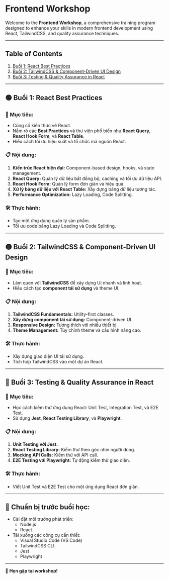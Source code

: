 # Frontend Workshop

Welcome to the **Frontend Workshop**, a comprehensive training program designed to enhance your skills in modern frontend development using React, TailwindCSS, and quality assurance techniques.

---

## Table of Contents

1. [Buổi 1: React Best Practices](#buổi-1-react-best-practices)
2. [Buổi 2: TailwindCSS & Component-Driven UI Design](#buổi-2-tailwindcss--component-driven-ui-design)
3. [Buổi 3: Testing & Quality Assurance in React](#buổi-3-testing--quality-assurance-in-react)

---

## 🟢 Buổi 1: React Best Practices

### 🎯 Mục tiêu:
- Củng cố kiến thức về React.
- Nắm rõ các **Best Practices** và thư viện phổ biến như **React Query**, **React Hook Form**, và **React Table**.
- Hiểu cách tối ưu hiệu suất và tổ chức mã nguồn React.

### 📋 Nội dung:
1. **Kiến trúc React hiện đại:** Component-based design, hooks, và state management.
2. **React Query:** Quản lý dữ liệu bất đồng bộ, caching và tối ưu dữ liệu API.
3. **React Hook Form:** Quản lý form đơn giản và hiệu quả.
4. **Xử lý bảng dữ liệu với React Table:** Xây dựng bảng dữ liệu tương tác.
5. **Performance Optimization:** Lazy Loading, Code Splitting.

### 🛠️ Thực hành:
- Tạo một ứng dụng quản lý sản phẩm.
- Tối ưu code bằng Lazy Loading và Code Splitting.

---

## 🟡 Buổi 2: TailwindCSS & Component-Driven UI Design

### 🎯 Mục tiêu:
- Làm quen với **TailwindCSS** để xây dựng UI nhanh và linh hoạt.
- Hiểu cách tạo **component tái sử dụng** và theme UI.

### 📋 Nội dung:
1. **TailwindCSS Fundamentals:** Utility-first classes.
2. **Xây dựng component tái sử dụng:** Component-driven UI.
3. **Responsive Design:** Tương thích với nhiều thiết bị.
4. **Theme Management:** Tùy chỉnh theme và cấu hình nâng cao.

### 🛠️ Thực hành:
- Xây dựng giao diện UI tái sử dụng.
- Tích hợp TailwindCSS vào một dự án React.

---

## 🔵 Buổi 3: Testing & Quality Assurance in React

### 🎯 Mục tiêu:
- Học cách kiểm thử ứng dụng React: Unit Test, Integration Test, và E2E Test.
- Sử dụng **Jest**, **React Testing Library**, và **Playwright**.

### 📋 Nội dung:
1. **Unit Testing với Jest.**
2. **React Testing Library:** Kiểm thử theo góc nhìn người dùng.
3. **Mocking API Calls:** Kiểm thử với API call.
4. **E2E Testing với Playwright:** Tự động kiểm thử giao diện.

### 🛠️ Thực hành:
- Viết Unit Test và E2E Test cho một ứng dụng React đơn giản.

---

## 📌 Chuẩn bị trước buổi học:
- Cài đặt môi trường phát triển:
  - Node.js
  - React
- Tải xuống các công cụ cần thiết:
  - Visual Studio Code (VS Code)
  - TailwindCSS CLI
  - Jest
  - Playwright

---

🎉 **Hẹn gặp tại workshop!**